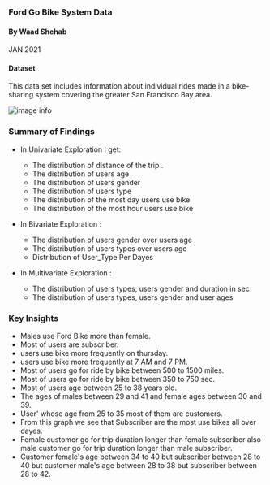 
### Ford Go Bike System Data 


####    By Waad Shehab  
JAN 2021

#### Dataset 
This data set includes information about individual rides made in a bike-sharing system covering the greater San Francisco Bay area.


![image info](ford.jpg)


### Summary of Findings
 - In  Univariate Exploration I get:
 
     - The distribution  of distance  of the trip .
     - The distribution of users age
     - The distribution of users gender
     - The distribution of users type
     - The distribution of the most day users use bike
     - The distribution of the most hour users use bike
     
- In Bivariate Exploration :
     - The distribution of users gender over users age
     - The distribution of users types over users age
     - Distribution of User_Type Per Dayes
     
- In Multivariate Exploration :
     - The distribution of users types, users gender and duration in sec
     - The distribution of users types, users gender and user ages
     



### Key Insights

- Males use Ford Bike more than female.
- Most of users are subscriber.
- users use bike more frequently on thursday.
- users use bike more frequently at 7 AM and 7 PM.
- Most of users go for ride by bike between 500 to 1500 miles.
- Most of users go for ride by bike between 350 to  750 sec.
- Most of users age between 25 to 38 years old.
- The ages of males between 29 and 41 and female ages between 30 and 39.
- User' whose age from 25 to 35 most of them are customers.
- From this graph  we see that Subscriber are the most use bikes all over dayes.
- Female customer go for trip duration longer than female subscriber also male customer go for trip duration longer than male subscriber.
- Customer female's age between 34 to 40 but subscriber between 28 to 40 but customer male's age between 28 to 38 but subscriber between 28 to 42.


```python

```

